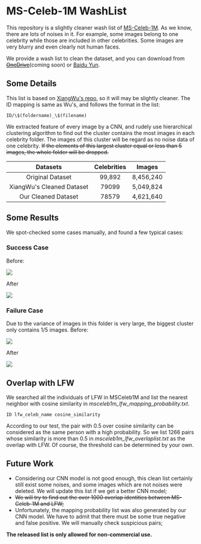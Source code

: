 # MS-Celeb-1M WashList
This repository is a slightly cleaner wash list of [MS-Celeb-1M](https://www.microsoft.com/en-us/research/project/ms-celeb-1m-challenge-recognizing-one-million-celebrities-real-world/).
As we know, there are lots of noises in it. For example, some images belong to one celebrity while those are included in other celebrities. Some images are very blurry and even clearly not human faces.

We provide a wash list to clean the dataset, and you can download from ~~[OneDrive](https://1drv.ms/t/s!AlKg0t0qyMOIrOxn0Mg_qbhjXtAf-Q)~~(coming soon) or [Baidu Yun](https://pan.baidu.com/s/1mij8kbu).

## Some Details

This list is based on [XiangWu's repo](https://github.com/AlfredXiangWu/face_verification_experiment), so it will may be slightly cleaner. The ID mapping is same as Wu's, and follows the format in the list:

    ID/\$(foldername)_\$(filename)

We extracted feature of every image by a CNN, and rudely use hierarchical clustering algorithm to find out the cluster contains the most images in each celebrity folder. The images of this cluster will be regard as no noise data of one celebrity. ~~If the elements of this largest cluster equal or less than 5 images, the whole folder will be dropped.~~

| Datasets | Celebrities |  Images  |
| :--------: | :--------:| :------: |
| Original Dataset |  99,892  |  8,456,240 |
| XiangWu's Cleaned Dataset |  79099  |  5,049,824 |
| Our Cleaned Dataset |  78579 |  4,621,640  |

## Some Results
We spot-checked some cases manually, and found a few typical cases: 
### Success Case
Before:

![](https://github.com/inlmouse/MS-Celeb-1M_WashList/blob/master/imshow/10724_preclean.png)

After

![](https://github.com/inlmouse/MS-Celeb-1M_WashList/blob/master/imshow/10724_clean.png)

### Failure Case
Due to the variance of images in this folder is very large, the biggest cluster only contains 1/5 images.
Before:

![](https://github.com/inlmouse/MS-Celeb-1M_WashList/blob/master/imshow/1061_preclean.png)

After

![](https://github.com/inlmouse/MS-Celeb-1M_WashList/blob/master/imshow/1061_clean.png)

## Overlap with LFW
We searched all the individuals of LFW in MSCeleb1M and list the nearest neighbor with cosine similarity in *msceleb1m_lfw_mapping_probability.txt*. 

    ID lfw_celeb_name cosine_similarity

According to our test, the pair with 0.5 over cosine similarity can be considered as the same person with a high probability. So we list 1266 pairs whose similarity is more than 0.5 in *msceleb1m_lfw_overlaplist.txt*  as the overlap with LFW. Of course, the threshold can be determined by your own.

## Future Work

- Considering our CNN model is not good enough, this clean list certainly still exist some noises, and some images which are not noises were deleted. We will update this list if we get a better CNN model;
- ~~We will try to find out the over 1000 overlap identities between MS-Celeb-1M and LFW;~~
- Unfortunately, the mapping probability list was also generated by our CNN model. We have to admit that there must be some true negative and false positive. We will manually check suspicious pairs;


**The released list is only allowed for non-commercial use.**